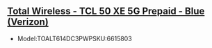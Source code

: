 ## [Total Wireless - TCL 50 XE 5G Prepaid - Blue (Verizon)](https://www.bestbuy.com/site/total-wireless-tcl-50-xe-5g-prepaid-blue-verizon/6615803.p?skuId=6615803)
- Model:TOALT614DC3PWPSKU:6615803
